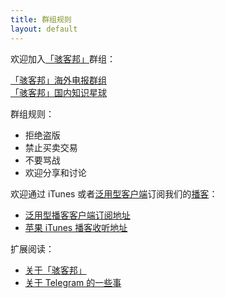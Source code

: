 ```yaml
---
title: 群组规则
layout: default
---
```


欢迎加入[「骇客邦」](https://haikebang.com)群组：

<i class="fa fa-user-plus" aria-hidden="true"></i><a href="/telegram.html" target="_blank">「骇客邦」海外电报群组</a><br />
<i class="fa fa-user-plus" aria-hidden="true"></i><a href="/zsxq.html" target="_blank">「骇客邦」国内知识星球</a>

群组规则：

- 拒绝盗版
- 禁止买卖交易
- 不要骂战
- 欢迎分享和讨论

欢迎通过 iTunes 或者[泛用型客户端](//cn.apkjam.com/up.html)订阅我们的[播客](/podcast.xml)：

- <i class="fa fa-podcast" aria-hidden="true"></i> <a href="/podcast.xml">泛用型播客客户端订阅地址</a><br />
- <i class="fa fa-apple" aria-hidden="true"></i> <a href="https://itunes.apple.com/podcast/id1306886829">苹果 iTunes 播客收听地址</a>

扩展阅读：

- [关于「骇客邦」](/about.html)
- [关于 Telegram 的一些事](//jsntn.com/software/2017/08/12/telegram.html)
